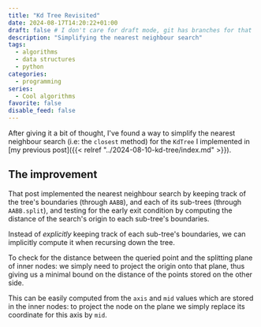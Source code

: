 ```yaml
---
title: "Kd Tree Revisited"
date: 2024-08-17T14:20:22+01:00
draft: false # I don't care for draft mode, git has branches for that
description: "Simplifying the nearest neighbour search"
tags:
  - algorithms
  - data structures
  - python
categories:
  - programming
series:
  - Cool algorithms
favorite: false
disable_feed: false
---
```


After giving it a bit of thought, I've found a way to simplify the nearest
neighbour search (i.e: the `closest` method) for the `KdTree` I implemented in
[my previous post]({{< relref "../2024-08-10-kd-tree/index.md" >}}).

<!--more-->

## The improvement

That post implemented the nearest neighbour search by keeping track of the
tree's boundaries (through `AABB`), and each of its sub-trees (through
`AABB.split`), and testing for the early exit condition by computing the
distance of the search's origin to each sub-tree's boundaries.

Instead of _explicitly_ keeping track of each sub-tree's boundaries, we can
implicitly compute it when recursing down the tree.

To check for the distance between the queried point and the splitting plane of
inner nodes: we simply need to project the origin onto that plane, thus giving
us a minimal bound on the distance of the points stored on the other side.

This can be easily computed from the `axis` and `mid` values which are stored in
the inner nodes: to project the node on the plane we simply replace its
coordinate for this axis by `mid`.
